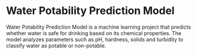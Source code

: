 # Water Potability Prediction Model
Water Potability Prediction Model is a machine learning project that predicts whether water is safe for drinking based on its chemical properties. The model analyzes parameters such as pH, hardness, solids and turbidity to classify water as potable or non-potable.
